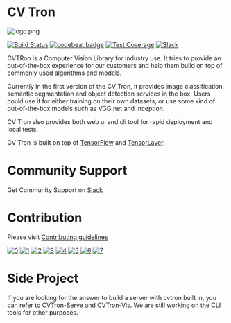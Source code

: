# CV Tron

![logo.png](http://ac-5focnst0.clouddn.com/1a6303279b0a69375abc.png)

[![Build Status](https://travis-ci.org/unarxiv/CVTron.svg?branch=master)](https://travis-ci.org/unarxiv/CVTron)
[![codebeat badge](https://codebeat.co/badges/8c64c6df-a1dd-40a1-9220-570b811282d8)](https://codebeat.co/projects/github-com-unarxiv-cvtron-master)
[![Test Coverage](https://api.codeclimate.com/v1/badges/721858de11e15ef33f2a/test_coverage)](https://codeclimate.com/github/unarxiv/CVTron/test_coverage)
[![Slack](https://img.shields.io/badge/chat-on%20slack-7289da.svg)](https://cvtron.slack.com)

CVTRon is a Computer Vision Library for industry use. It tries to provide an out-of-the-box experience for our customers and help them build on top of commonly used algorithms and models.

Currently in the first version of the CV Tron, it provides image classification, semantic segmentation and object detection services in the box. Users could use it for either training on their own datasets, or use some kind of out-of-the-box models such as VGG net and Inception.

CV Tron also provides both web ui and cli tool for rapid deployment and local tests.

CV Tron is built on top of [TensorFlow](https://github.com/tensorflow/tensorflow) and [TensorLayer](https://github.com/tensorlayer/tensorlayer). 

# Community Support

Get Community Support on [Slack](https://join.slack.com/t/cvtron/shared_invite/enQtMzI3MDMzNjM3NzY2LTY1YWRiZmQwNDE5ODAyYTRhNGFhOGM2OWEzYjVlNzZmZDc0YjMxYmYyMzk2Y2FiYmU4YzhmYTViNjU3ZTJlYjQ)

# Contribution 

Please visit [Contributing guidelines](https://github.com/cv-group/CVTron/blob/master/CONTRIBUTING.md)

[![0](https://sourcerer.io/fame/xzyaoi/unarxiv/CVTron/images/0)](https://sourcerer.io/fame/xzyaoi/unarxiv/CVTron/links/0)
[![1](https://sourcerer.io/fame/xzyaoi/unarxiv/CVTron/images/1)](https://sourcerer.io/fame/xzyaoi/unarxiv/CVTron/links/1)
[![2](https://sourcerer.io/fame/xzyaoi/unarxiv/CVTron/images/2)](https://sourcerer.io/fame/xzyaoi/unarxiv/CVTron/links/2)
[![3](https://sourcerer.io/fame/xzyaoi/unarxiv/CVTron/images/3)](https://sourcerer.io/fame/xzyaoi/unarxiv/CVTron/links/3)
[![4](https://sourcerer.io/fame/xzyaoi/unarxiv/CVTron/images/4)](https://sourcerer.io/fame/xzyaoi/unarxiv/CVTron/links/4)
[![5](https://sourcerer.io/fame/xzyaoi/unarxiv/CVTron/images/5)](https://sourcerer.io/fame/xzyaoi/unarxiv/CVTron/links/5)
[![6](https://sourcerer.io/fame/xzyaoi/unarxiv/CVTron/images/6)](https://sourcerer.io/fame/xzyaoi/unarxiv/CVTron/links/6)
[![7](https://sourcerer.io/fame/xzyaoi/unarxiv/CVTron/images/7)](https://sourcerer.io/fame/xzyaoi/unarxiv/CVTron/links/7)

# Side Project

If you are looking for the answer to build a server with cvtron built in, you can refer to [CVTron-Serve](https://github.com/cv-group/CVTron-Serve) and [CVTron-Vis](https://github.com/unarxiv/CVTron-Vis). We are still working on the CLI tools for other purposes.
